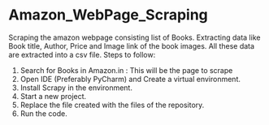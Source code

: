 # Amazon_WebPage_Scraping
Scraping the amazon webpage consisting list of Books. Extracting data like Book title, Author, Price and Image link of the book images. All these data are extracted into a csv file.
Steps to follow:
1. Search for Books in Amazon.in : This will be the page to scrape
2. Open IDE (Preferably PyCharm) and Create a virtual environment.
3. Install Scrapy in the environment.
4. Start a new project.
5. Replace the file created with the files of the repository.
6. Run the code.
